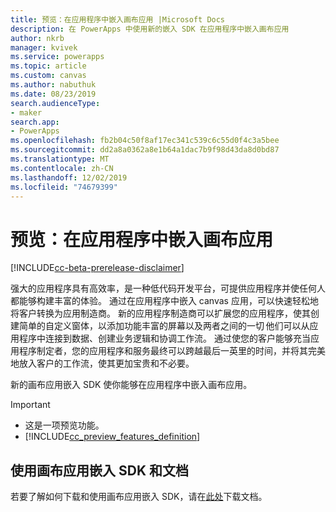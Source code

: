 ```yaml
---
title: 预览：在应用程序中嵌入画布应用 |Microsoft Docs
description: 在 PowerApps 中使用新的嵌入 SDK 在应用程序中嵌入画布应用
author: nkrb
manager: kvivek
ms.service: powerapps
ms.topic: article
ms.custom: canvas
ms.author: nabuthuk
ms.date: 08/23/2019
search.audienceType:
- maker
search.app:
- PowerApps
ms.openlocfilehash: fb2b04c50f8af17ec341c539c6c55d0f4c3a5bee
ms.sourcegitcommit: dd2a8a0362a8e1b64a1dac7b9f98d43da8d0bd87
ms.translationtype: MT
ms.contentlocale: zh-CN
ms.lasthandoff: 12/02/2019
ms.locfileid: "74679399"
---
```

# <a name="preview-embed-canvas-apps-in-your-applications"></a>预览：在应用程序中嵌入画布应用

[!INCLUDE[cc-beta-prerelease-disclaimer](../../includes/cc-beta-prerelease-disclaimer.md)]

强大的应用程序具有高效率，是一种低代码开发平台，可提供应用程序并使任何人都能够构建丰富的体验。 通过在应用程序中嵌入 canvas 应用，可以快速轻松地将客户转换为应用制造商。 新的应用程序制造商可以扩展您的应用程序，使其创建简单的自定义窗体，以添加功能丰富的屏幕以及两者之间的一切 他们可以从应用程序中连接到数据、创建业务逻辑和协调工作流。 通过使您的客户能够充当应用程序制定者，您的应用程序和服务最终可以跨越最后一英里的时间，并将其完美地放入客户的工作流，使其更加宝贵和不必要。

新的画布应用嵌入 SDK 使你能够在应用程序中嵌入画布应用。 

> [!IMPORTANT]
> - 这是一项预览功能。
> - [!INCLUDE[cc_preview_features_definition](../../includes/cc-preview-features-definition.md)] 

## <a name="using-the-canvas-apps-embedding-sdk-and-documentation"></a>使用画布应用嵌入 SDK 和文档

若要了解如何下载和使用画布应用嵌入 SDK，请在[此处](https://download.microsoft.com/download/e/6/0/e605470b-c6f4-461c-92e7-936091bf7e3c/CanvasApps-Embedding-SDK-PublicPreview.pdf)下载文档。



